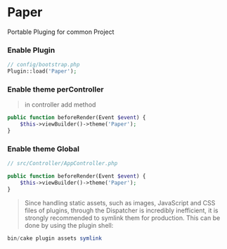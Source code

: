 # Paper
Portable Pluging for common Project

### Enable Plugin

```php
// config/bootstrap.php
Plugin::load('Paper');
```

### Enable theme perController
> in controller add method
```php
public function beforeRender(Event $event) {
    $this->viewBuilder()->theme('Paper');
}
```

### Enable theme Global
```php
// src/Controller/AppController.php

public function beforeRender(Event $event) {
    $this->viewBuilder()->theme('Paper');
}
```

> Since handling static assets, such as images, JavaScript and CSS files of plugins, 
through the Dispatcher is incredibly inefficient, it is strongly recommended to symlink them for production. 
This can be done by using the plugin shell:
```php
bin/cake plugin assets symlink
```

